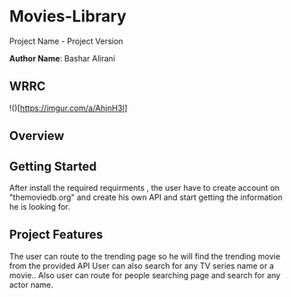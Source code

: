 # Movies-Library
 Project Name - Project Version

**Author Name**: Bashar Alirani

## WRRC
!()[https://imgur.com/a/AhjnH3l]

## Overview


## Getting Started
After install the required requirments , the user have to create account on "themoviedb.org" 
and create his own API and start getting the information he is looking for.

## Project Features
The user can route to the trending page so he will find the trending movie from the provided API
User can also search for any TV series name or a movie..
Also user can route for people searching page and search for any actor name.